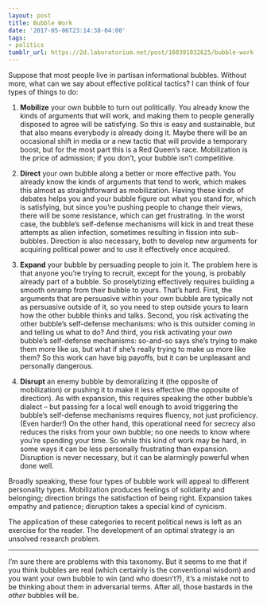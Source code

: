 ```yaml
---
layout: post
title: Bubble Work
date: '2017-05-06T23:14:38-04:00'
tags:
- politics
tumblr_url: https://2d.laboratorium.net/post/160391032625/bubble-work
---
```

Suppose that most people live in partisan informational bubbles. Without more, what can we say about effective political tactics? I can think of four types of things to do:

1. **Mobilize** your own bubble to turn out politically. You already know the kinds of arguments that will work, and making them to people generally disposed to agree will be satisfying. So this is easy and sustainable, but that also means everybody is already doing it. Maybe there will be an occasional shift in media or a new tactic that will provide a temporary boost, but for the most part this is a Red Queen’s race. Mobilization is the price of admission; if you don’t, your bubble isn’t competitive.

2. **Direct** your own bubble along a better or more effective path. You already know the kinds of arguments that tend to work, which makes this almost as straightforward as mobilization. Having these kinds of debates helps you and your bubble figure out what you stand for, which is satisfying, but since you’re pushing people to change their views, there will be some resistance, which can get frustrating. In the worst case, the bubble’s self-defense mechanisms will kick in and treat these attempts as alien infection, sometimes resulting in fission into sub-bubbles. Direction is also necessary, both to develop new arguments for acquiring political power and to use it effectively once acquired.

3. **Expand** your bubble by persuading people to join it. The problem here is that anyone you’re trying to recruit, except for the young, is probably already part of a bubble. So proselytizing effectively requires building a smooth onramp from their bubble to yours. That’s hard. First, the arguments that are persuasive within your own bubble are typically not as persuasive outside of it, so you need to step outside yours to learn how the other bubble thinks and talks. Second, you risk activating the other bubble’s self-defense mechanisms: who is this outsider coming in and telling us what to do? And third, you risk activating your _own_ bubble’s self-defense mechanisms: so-and-so says she’s trying to make them more like us, but what if she’s really trying to make us more like them? So this work can have big payoffs, but it can be unpleasant and personally dangerous.

4. **Disrupt** an enemy bubble by demoralizing it (the opposite of mobilization) or pushing it to make it less effective (the opposite of direction). As with expansion, this requires speaking the other bubble’s dialect – but passing for a local well enough to avoid triggering the bubble’s self-defense mechanisms requires fluency, not just proficiency. (Even harder!) On the other hand, this operational need for secrecy also reduces the risks from your own bubble; no one needs to know where you’re spending your time. So while this kind of work may be hard, in some ways it can be less personally frustrating than expansion. Disruption is never necessary, but it can be alarmingly powerful when done well.

Broadly speaking, these four types of bubble work will appeal to different personality types. Mobilization produces feelings of solidarity and belonging; direction brings the satisfaction of being right. Expansion takes empathy and patience; disruption takes a special kind of cynicism.

The application of these categories to recent political news is left as an exercise for the reader. The development of an optimal strategy is an unsolved research problem.

* * *

I’m sure there are problems with this taxonomy. But it seems to me that if you think bubbles are real (which certainly is the conventional wisdom) and you want your own bubble to win (and who doesn’t?), it’s a mistake not to be thinking about them in adversarial terms. After all, those bastards in the _other_ bubbles will be.

